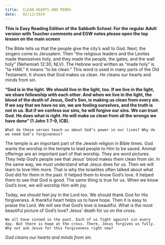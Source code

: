 ```yaml
---
title:  CLEAN HEARTS AND MINDS
date:   02/12/2019
---
```


**This is Easy Reading Edition of the Sabbath School. For the regular Adult version with Teacher comments and EGW notes please open the top lesson on the main screen** 

The Bible tells us that the people give the city’s wall to God. Next, the singers come to Jerusalem. Then “the religious leaders and the Levites made themselves holy, and they made the people, the gates, and the wall holy” (Nehemiah 12:30, NLV). The Hebrew word written as “made holy” is “ta-HAR.” It means “to be clean.” This word is used in many parts of the Old Testament. It shows that God makes us clean. He cleans our hearts and minds from sin.

**“God is in the light. We should live in the light, too. If we live in the light, we share fellowship with each other. And when we live in the light, the blood of the death of Jesus, God’s Son, is making us clean from every sin. If we say that we have no sin, we are fooling ourselves, and the truth is not in us. But if we confess our sins, he will forgive our sins. We can trust God. He does what is right. He will make us clean from all the wrongs we have done” (1 John 1:7–9, ICB).** 

`What do these verses teach us about God’s power in our lives? Why do we need God’s forgiveness?`

The temple is an important part of the Jewish religion in Bible times. God wants the worship in the temple to lead people to Him to be saved. Animal offerings are an important part of that worship. They are word pictures. They help God’s people see that Jesus’ blood makes them clean from sin. In the same way, we must understand what Jesus does for us. Then we will learn to love Him more. That is why the Israelites often talked about what God did for them in the past. It helped them to know God’s love. It helped them to see that God is good. The same thing is true for us. When we know God’s love, we will worship Him with joy. 

Today, we should feel joy in the Lord too. We should thank God for His forgiveness. A thankful heart helps us to have hope. Then it is easy to praise the Lord. We will see that God’s love is beautiful. What is the most beautiful picture of God’s love? Jesus’ death for us on the cross. 

`We all have sinned in the past. Each of us fight against sin every day. But there is hope at the cross. There, Jesus forgives us fully. Why not ask Jesus for this forgiveness right now?`

_God cleans our hearts and minds from sin._
